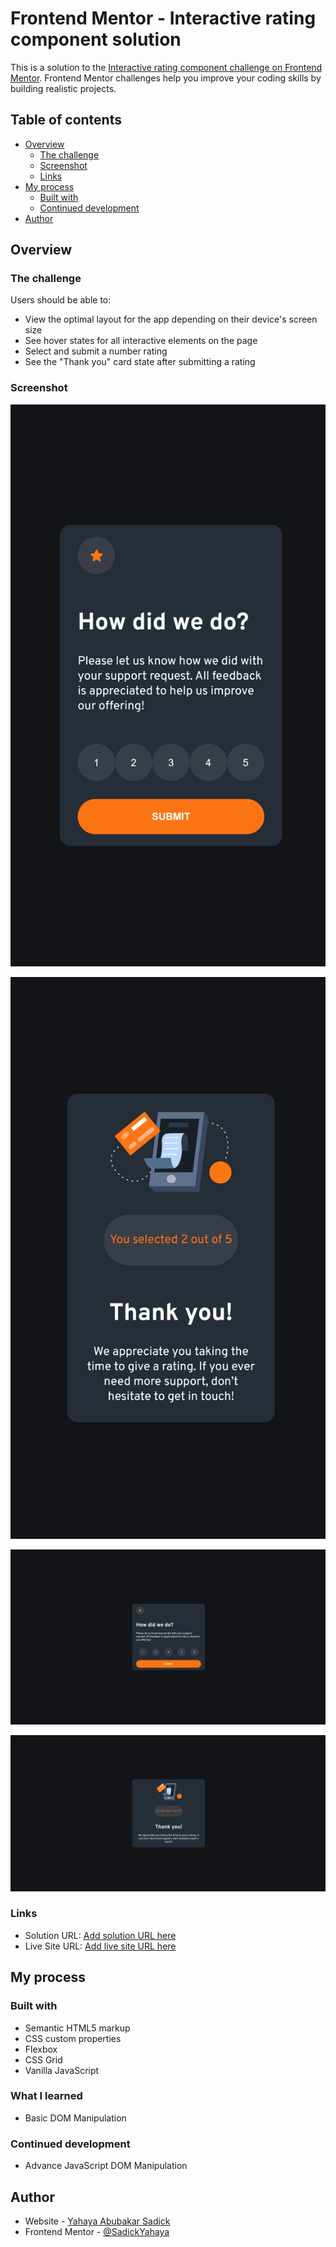 # Frontend Mentor - Interactive rating component solution

This is a solution to the [Interactive rating component challenge on Frontend Mentor](https://www.frontendmentor.io/challenges/interactive-rating-component-koxpeBUmI). Frontend Mentor challenges help you improve your coding skills by building realistic projects. 

## Table of contents

- [Overview](#overview)
  - [The challenge](#the-challenge)
  - [Screenshot](#screenshot)
  - [Links](#links)
- [My process](#my-process)
  - [Built with](#built-with)
  - [Continued development](#continued-development)
- [Author](#author)

## Overview

### The challenge

Users should be able to:

- View the optimal layout for the app depending on their device's screen size
- See hover states for all interactive elements on the page
- Select and submit a number rating
- See the "Thank you" card state after submitting a rating

### Screenshot

![View](./screenshots/mobile1.png)

![View](./screenshots/mobile2.png)

![View](./screenshots/desktop1.png)

![View](./screenshots/desktop2.png)

### Links

- Solution URL: [Add solution URL here](https://github.com/SadickYahaya/Interactive-Rating-Component)
- Live Site URL: [Add live site URL here](https://app.netlify.com/sites/interactive-rating-component2022/settings/general)

## My process

### Built with

- Semantic HTML5 markup
- CSS custom properties
- Flexbox
- CSS Grid
- Vanilla JavaScript

### What I learned

- Basic DOM Manipulation

### Continued development

- Advance JavaScript DOM Manipulation

## Author

- Website - [Yahaya Abubakar Sadick](https://sadickyahaya.netlify.app/)
- Frontend Mentor - [@SadickYahaya](https://www.frontendmentor.io/profile/SadickYahaya)